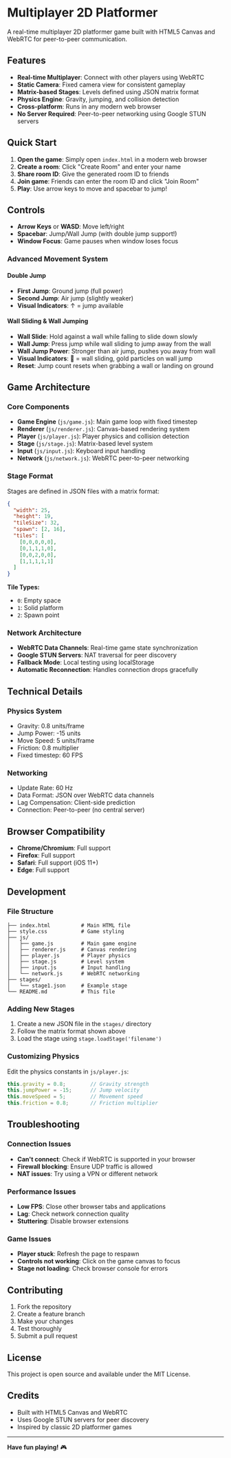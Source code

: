# Multiplayer 2D Platformer

A real-time multiplayer 2D platformer game built with HTML5 Canvas and WebRTC for peer-to-peer communication.

## Features

- **Real-time Multiplayer**: Connect with other players using WebRTC
- **Static Camera**: Fixed camera view for consistent gameplay
- **Matrix-based Stages**: Levels defined using JSON matrix format
- **Physics Engine**: Gravity, jumping, and collision detection
- **Cross-platform**: Runs in any modern web browser
- **No Server Required**: Peer-to-peer networking using Google STUN servers

## Quick Start

1. **Open the game**: Simply open `index.html` in a modern web browser
2. **Create a room**: Click "Create Room" and enter your name
3. **Share room ID**: Give the generated room ID to friends
4. **Join game**: Friends can enter the room ID and click "Join Room"
5. **Play**: Use arrow keys to move and spacebar to jump!

## Controls

- **Arrow Keys** or **WASD**: Move left/right
- **Spacebar**: Jump/Wall Jump (with double jump support!)
- **Window Focus**: Game pauses when window loses focus

### Advanced Movement System

#### Double Jump
- **First Jump**: Ground jump (full power)
- **Second Jump**: Air jump (slightly weaker)
- **Visual Indicators**: ↑ = jump available

#### Wall Sliding & Wall Jumping
- **Wall Slide**: Hold against a wall while falling to slide down slowly
- **Wall Jump**: Press jump while wall sliding to jump away from the wall
- **Wall Jump Power**: Stronger than air jump, pushes you away from wall
- **Visual Indicators**: 🧗 = wall sliding, gold particles on wall jump
- **Reset**: Jump count resets when grabbing a wall or landing on ground

## Game Architecture

### Core Components

- **Game Engine** (`js/game.js`): Main game loop with fixed timestep
- **Renderer** (`js/renderer.js`): Canvas-based rendering system
- **Player** (`js/player.js`): Player physics and collision detection
- **Stage** (`js/stage.js`): Matrix-based level system
- **Input** (`js/input.js`): Keyboard input handling
- **Network** (`js/network.js`): WebRTC peer-to-peer networking

### Stage Format

Stages are defined in JSON files with a matrix format:

```json
{
  "width": 25,
  "height": 19,
  "tileSize": 32,
  "spawn": [2, 16],
  "tiles": [
    [0,0,0,0,0],
    [0,1,1,1,0],
    [0,0,2,0,0],
    [1,1,1,1,1]
  ]
}
```

**Tile Types:**
- `0`: Empty space
- `1`: Solid platform
- `2`: Spawn point

### Network Architecture

- **WebRTC Data Channels**: Real-time game state synchronization
- **Google STUN Servers**: NAT traversal for peer discovery
- **Fallback Mode**: Local testing using localStorage
- **Automatic Reconnection**: Handles connection drops gracefully

## Technical Details

### Physics System
- Gravity: 0.8 units/frame
- Jump Power: -15 units
- Move Speed: 5 units/frame
- Friction: 0.8 multiplier
- Fixed timestep: 60 FPS

### Networking
- Update Rate: 60 Hz
- Data Format: JSON over WebRTC data channels
- Lag Compensation: Client-side prediction
- Connection: Peer-to-peer (no central server)

## Browser Compatibility

- **Chrome/Chromium**: Full support
- **Firefox**: Full support
- **Safari**: Full support (iOS 11+)
- **Edge**: Full support

## Development

### File Structure
```
├── index.html          # Main HTML file
├── style.css           # Game styling
├── js/
│   ├── game.js         # Main game engine
│   ├── renderer.js     # Canvas rendering
│   ├── player.js       # Player physics
│   ├── stage.js        # Level system
│   ├── input.js        # Input handling
│   └── network.js      # WebRTC networking
├── stages/
│   └── stage1.json     # Example stage
└── README.md           # This file
```

### Adding New Stages

1. Create a new JSON file in the `stages/` directory
2. Follow the matrix format shown above
3. Load the stage using `stage.loadStage('filename')`

### Customizing Physics

Edit the physics constants in `js/player.js`:

```javascript
this.gravity = 0.8;        // Gravity strength
this.jumpPower = -15;      // Jump velocity
this.moveSpeed = 5;        // Movement speed
this.friction = 0.8;       // Friction multiplier
```

## Troubleshooting

### Connection Issues
- **Can't connect**: Check if WebRTC is supported in your browser
- **Firewall blocking**: Ensure UDP traffic is allowed
- **NAT issues**: Try using a VPN or different network

### Performance Issues
- **Low FPS**: Close other browser tabs and applications
- **Lag**: Check network connection quality
- **Stuttering**: Disable browser extensions

### Game Issues
- **Player stuck**: Refresh the page to respawn
- **Controls not working**: Click on the game canvas to focus
- **Stage not loading**: Check browser console for errors

## Contributing

1. Fork the repository
2. Create a feature branch
3. Make your changes
4. Test thoroughly
5. Submit a pull request

## License

This project is open source and available under the MIT License.

## Credits

- Built with HTML5 Canvas and WebRTC
- Uses Google STUN servers for peer discovery
- Inspired by classic 2D platformer games

---

**Have fun playing!** 🎮 